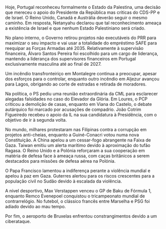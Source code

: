 Hoje, Portugal reconheceu formalmente o Estado da Palestina, uma decisão que mereceu o apoio do Presidente da República mas críticas do CDS-PP e de Israel. O Reino Unido, Canadá e Austrália deverão seguir o mesmo caminho. Em resposta, Netanyahu declarou que tal reconhecimento ameaça a existência de Israel e que nenhum Estado Palestiniano será criado.

No plano interno, o Governo retirou projetos não executáveis do PRR para maximizar o seu impacto e vai usar a totalidade do empréstimo SAFE para reequipar as Forças Armadas até 2035. Relativamente à supervisão financeira, Álvaro Santos Pereira foi escolhido para um cargo de liderança, mantendo a liderança dos supervisores financeiros em Portugal exclusivamente masculina até ao final de 2027.

Um incêndio transfronteiriço em Montalegre continua a preocupar, apesar dos esforços para o controlar, enquanto outro incêndio em Aljezur avançou para Lagos, obrigando ao corte de estradas e retirada de moradores.

Na política, o PS pediu uma reunião extraordinária da CML para esclarecer alegadas falsidades no caso do Elevador da Glória. Em Loures, o PCP criticou a demolição de casas, enquanto em Viana do Castelo, o debate autárquico foi marcado por acusações de compadrio. João Cotrim Figueiredo recebeu o apoio da IL na sua candidatura à Presidência, com o objetivo de ir à segunda volta.

No mundo, milhares protestaram nas Filipinas contra a corrupção em projetos anti-cheias, enquanto a Guiné-Conacri votou numa nova Constituição. A China apelou a um cessar-fogo abrangente na Faixa de Gaza. Taiwan emitiu um alerta marítimo devido à aproximação do tufão Ragasa. O Reino Unido e a Polónia reforçaram a sua cooperação em matéria de defesa face à ameaça russa, com caças britânicos a serem destacados para missões de defesa aérea na Polónia.

O Papa Francisco lamentou a indiferença perante a violência mundial e apelou à paz em Gaza. Guterres alertou para os riscos crescentes para a população civil no Sudão devido à escalada da violência.

A nível desportivo, Max Verstappen venceu o GP de Baku de Fórmula 1, enquanto Remco Evenepoel conquistou o tricampeonato mundial de contrarrelógio. No futebol, o clássico francês entre Marselha e PSG foi adiado devido ao mau tempo.

Por fim, o aeroporto de Bruxelas enfrentou constrangimentos devido a um ciberataque.